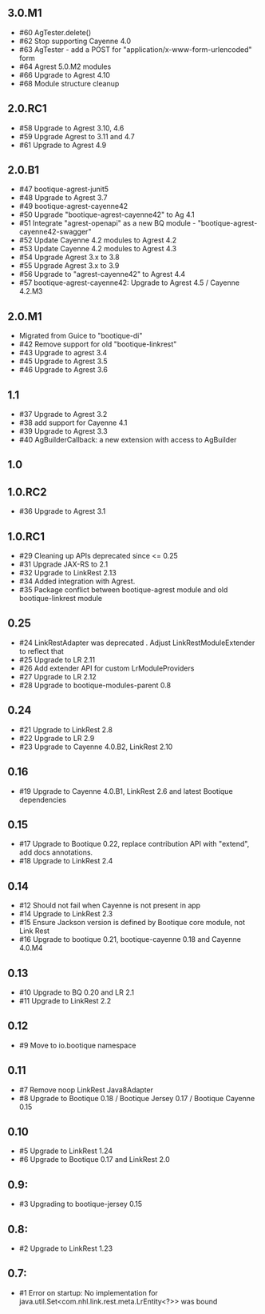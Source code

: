 ## 3.0.M1

* #60 AgTester.delete()
* #62 Stop supporting Cayenne 4.0
* #63 AgTester - add a POST for "application/x-www-form-urlencoded" form
* #64 Agrest 5.0.M2 modules
* #66 Upgrade to Agrest 4.10
* #68 Module structure cleanup

## 2.0.RC1

* #58 Upgrade to Agrest 3.10, 4.6
* #59 Upgrade Agrest to 3.11 and 4.7
* #61 Upgrade to Agrest 4.9

## 2.0.B1

* #47 bootique-agrest-junit5
* #48 Upgrade to Agrest 3.7
* #49 bootique-agrest-cayenne42
* #50 Upgrade "bootique-agrest-cayenne42" to Ag 4.1
* #51 Integrate "agrest-openapi" as a new BQ module - "bootique-agrest-cayenne42-swagger"
* #52 Update Cayenne 4.2 modules to Agrest 4.2
* #53 Update Cayenne 4.2 modules to Agrest 4.3
* #54 Upgrade Agrest 3.x to 3.8
* #55 Upgrade Agrest 3.x to 3.9
* #56 Upgrade to "agrest-cayenne42" to Agrest 4.4
* #57 bootique-agrest-cayenne42: Upgrade to Agrest 4.5 / Cayenne 4.2.M3

## 2.0.M1

* Migrated from Guice to "bootique-di"
* #42 Remove support for old "bootique-linkrest"
* #43 Upgrade to agrest 3.4
* #45 Upgrade to Agrest 3.5
* #46 Upgrade to Agrest 3.6

## 1.1

* #37 Upgrade to Agrest 3.2
* #38 add support for Cayenne 4.1
* #39 Upgrade to Agrest 3.3 
* #40 AgBuilderCallback: a new extension with access to AgBuilder

## 1.0

## 1.0.RC2

*  #36 Upgrade to Agrest 3.1

## 1.0.RC1

* #29 Cleaning up APIs deprecated since <= 0.25
* #31 Upgrade JAX-RS to 2.1
* #32 Upgrade to LinkRest 2.13
* #34 Added integration with Agrest.
* #35 Package conflict between bootique-agrest module and old bootique-linkrest module

## 0.25

* #24 LinkRestAdapter was deprecated . Adjust LinkRestModuleExtender to reflect that
* #25 Upgrade to LR 2.11
* #26 Add extender API for custom LrModuleProviders
* #27 Upgrade to LR 2.12
* #28 Upgrade to bootique-modules-parent 0.8

## 0.24 

* #21 Upgrade to LinkRest 2.8
* #22 Upgrade to LR 2.9
* #23 Upgrade to Cayenne 4.0.B2, LinkRest 2.10

## 0.16

* #19 Upgrade to Cayenne 4.0.B1, LinkRest 2.6 and latest Bootique dependencies

## 0.15

* #17 Upgrade to Bootique 0.22, replace contribution API with "extend", add docs annotations.
* #18 Upgrade to LinkRest 2.4

## 0.14

* #12 Should not fail when Cayenne is not present in app
* #14 Upgrade to LinkRest 2.3
* #15 Ensure Jackson version is defined by Bootique core module, not Link Rest
* #16 Upgrade to bootique 0.21, bootique-cayenne 0.18 and Cayenne 4.0.M4

## 0.13

* #10 Upgrade to BQ 0.20 and LR 2.1
* #11 Upgrade to LinkRest 2.2

## 0.12

* #9 Move to io.bootique namespace

## 0.11

* #7 Remove noop LinkRest Java8Adapter
* #8 Upgrade to Bootique 0.18 / Bootique Jersey 0.17 / Bootique Cayenne 0.15

## 0.10

* #5 Upgrade to LinkRest 1.24
* #6 Upgrade to Bootique 0.17 and LinkRest 2.0

## 0.9:

* #3 Upgrading to bootique-jersey 0.15

## 0.8:

* #2 Upgrade to LinkRest 1.23

## 0.7:

* #1 Error on startup: No implementation for java.util.Set<com.nhl.link.rest.meta.LrEntity<?>> was bound

